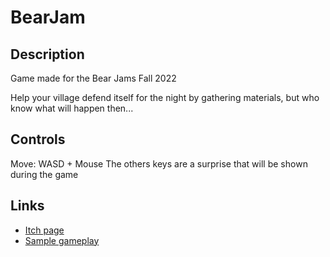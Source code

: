# BearJam

## Description

Game made for the Bear Jams Fall 2022

Help your village defend itself for the night by gathering materials, but who know what will happen then...

## Controls

Move: WASD + Mouse
The others keys are a surprise that will be shown during the game

## Links

- [Itch page](https://itch.io/jam/bear-jams-fall-2022/rate/1769963)
- [Sample gameplay](https://youtu.be/bWtQn0u-nfc)
